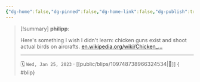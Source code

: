```yaml
---
{"dg-home":false,"dg-pinned":false,"dg-home-link":false,"dg-publish":true,"tags":["dgblip"],"disabled rules":["yaml-title","yaml-title-alias","file-name-heading"],"title":"philipp on mastodon @ 2023-01-25","created-date":"2023-01-25T07:47:37","id":109748738966324530,"updated-date":"2025-05-02T08:50:43","dg-path":"blips/109748738966324534.md","permalink":"/blips/109748738966324534/","dgPassFrontmatter":true}
---
```


> [!summary] **philipp**:
>
> Here's something I wish I didn't learn: chicken guns exist and shoot actual birds on aircrafts. [en.wikipedia.org/wiki/Chicken_…](https://en.wikipedia.org/wiki/Chicken_gun)
> - - -
>
> 🗓️ `Wed, Jan 25, 2023` · [[public/blips/109748738966324534\|🔗]]
{ #blip}

